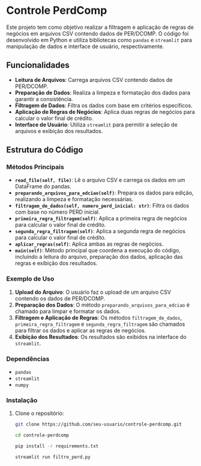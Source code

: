 # Controle PerdComp

Este projeto tem como objetivo realizar a filtragem e aplicação de regras de negócios em arquivos CSV contendo dados de PER/DCOMP. O código foi desenvolvido em Python e utiliza bibliotecas como `pandas` e `streamlit` para manipulação de dados e interface de usuário, respectivamente.

## Funcionalidades

- **Leitura de Arquivos**: Carrega arquivos CSV contendo dados de PER/DCOMP.
- **Preparação de Dados**: Realiza a limpeza e formatação dos dados para garantir a consistência.
- **Filtragem de Dados**: Filtra os dados com base em critérios específicos.
- **Aplicação de Regras de Negócios**: Aplica duas regras de negócios para calcular o valor final de crédito.
- **Interface de Usuário**: Utiliza `streamlit` para permitir a seleção de arquivos e exibição dos resultados.

## Estrutura do Código

### Métodos Principais

- **`read_file(self, file)`**: Lê o arquivo CSV e carrega os dados em um DataFrame do pandas.
- **`preparando_arquivos_para_edciao(self)`**: Prepara os dados para edição, realizando a limpeza e formatação necessárias.
- **`filtragem_de_dados(self, numero_perd_inicial: str)`**: Filtra os dados com base no número PERD inicial.
- **`primeira_regra_filtragem(self)`**: Aplica a primeira regra de negócios para calcular o valor final de crédito.
- **`segunda_regra_filtragem(self)`**: Aplica a segunda regra de negócios para calcular o valor final de crédito.
- **`aplicar_regras(self)`**: Aplica ambas as regras de negócios.
- **`main(self)`**: Método principal que coordena a execução do código, incluindo a leitura do arquivo, preparação dos dados, aplicação das regras e exibição dos resultados.

### Exemplo de Uso

1. **Upload do Arquivo**: O usuário faz o upload de um arquivo CSV contendo os dados de PER/DCOMP.
2. **Preparação dos Dados**: O método `preparando_arquivos_para_edciao` é chamado para limpar e formatar os dados.
3. **Filtragem e Aplicação de Regras**: Os métodos `filtragem_de_dados`, `primeira_regra_filtragem` e `segunda_regra_filtragem` são chamados para filtrar os dados e aplicar as regras de negócios.
4. **Exibição dos Resultados**: Os resultados são exibidos na interface do `streamlit`.

### Dependências

- `pandas`
- `streamlit`
- `numpy`

### Instalação

1. Clone o repositório:
   ```sh
   git clone https://github.com/seu-usuario/controle-perdcomp.git

   cd controle-perdcomp

   pip install -r requirements.txt

   streamlit run filtro_perd.py

